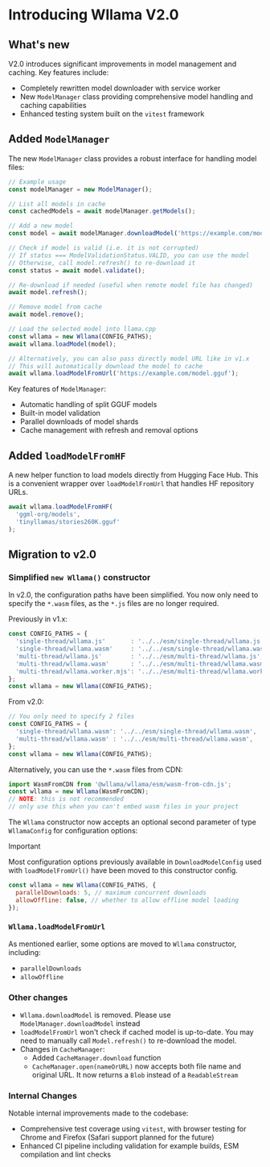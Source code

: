 # Introducing Wllama V2.0

## What's new

V2.0 introduces significant improvements in model management and caching. Key features include:

- Completely rewritten model downloader with service worker
- New `ModelManager` class providing comprehensive model handling and caching capabilities
- Enhanced testing system built on the `vitest` framework

## Added `ModelManager`

The new `ModelManager` class provides a robust interface for handling model files:

```typescript
// Example usage
const modelManager = new ModelManager();

// List all models in cache
const cachedModels = await modelManager.getModels();

// Add a new model
const model = await modelManager.downloadModel('https://example.com/model.gguf');

// Check if model is valid (i.e. it is not corrupted)
// If status === ModelValidationStatus.VALID, you can use the model
// Otherwise, call model.refresh() to re-download it
const status = await model.validate();

// Re-download if needed (useful when remote model file has changed)
await model.refresh();

// Remove model from cache
await model.remove();

// Load the selected model into llama.cpp
const wllama = new Wllama(CONFIG_PATHS);
await wllama.loadModel(model);

// Alternatively, you can also pass directly model URL like in v1.x
// This will automatically download the model to cache
await wllama.loadModelFromUrl('https://example.com/model.gguf');
```

Key features of `ModelManager`:
- Automatic handling of split GGUF models
- Built-in model validation
- Parallel downloads of model shards
- Cache management with refresh and removal options

## Added `loadModelFromHF`

A new helper function to load models directly from Hugging Face Hub. This is a convenient wrapper over `loadModelFromUrl` that handles HF repository URLs.

```js
await wllama.loadModelFromHF(
  'ggml-org/models',
  'tinyllamas/stories260K.gguf'
);
```

## Migration to v2.0

### Simplified `new Wllama()` constructor

In v2.0, the configuration paths have been simplified. You now only need to specify the `*.wasm` files, as the `*.js` files are no longer required.

Previously in v1.x:

```js
const CONFIG_PATHS = {
  'single-thread/wllama.js'       : '../../esm/single-thread/wllama.js',
  'single-thread/wllama.wasm'     : '../../esm/single-thread/wllama.wasm',
  'multi-thread/wllama.js'        : '../../esm/multi-thread/wllama.js',
  'multi-thread/wllama.wasm'      : '../../esm/multi-thread/wllama.wasm',
  'multi-thread/wllama.worker.mjs': '../../esm/multi-thread/wllama.worker.mjs',
};
const wllama = new Wllama(CONFIG_PATHS);
```

From v2.0:

```js
// You only need to specify 2 files
const CONFIG_PATHS = {
  'single-thread/wllama.wasm': '../../esm/single-thread/wllama.wasm',
  'multi-thread/wllama.wasm' : '../../esm/multi-thread/wllama.wasm',
};
const wllama = new Wllama(CONFIG_PATHS);
```

Alternatively, you can use the `*.wasm` files from CDN:

```js
import WasmFromCDN from '@wllama/wllama/esm/wasm-from-cdn.js';
const wllama = new Wllama(WasmFromCDN);
// NOTE: this is not recommended
// only use this when you can't embed wasm files in your project
```

The `Wllama` constructor now accepts an optional second parameter of type `WllamaConfig` for configuration options:

> [!IMPORTANT]  
> Most configuration options previously available in `DownloadModelConfig` used with `loadModelFromUrl()` have been moved to this constructor config.

```js
const wllama = new Wllama(CONFIG_PATHS, {
  parallelDownloads: 5, // maximum concurrent downloads
  allowOffline: false, // whether to allow offline model loading
});
```

### `Wllama.loadModelFromUrl`

As mentioned earlier, some options are moved to `Wllama` constructor, including:
- `parallelDownloads`
- `allowOffline`

### Other changes

- `Wllama.downloadModel` is removed. Please use `ModelManager.downloadModel` instead
- `loadModelFromUrl` won't check if cached model is up-to-date. You may need to manually call `Model.refresh()` to re-download the model.
- Changes in `CacheManager`:
  - Added `CacheManager.download` function
  - `CacheManager.open(nameOrURL)` now accepts both file name and original URL. It now returns a `Blob` instead of a `ReadableStream`

### Internal Changes

Notable internal improvements made to the codebase:

- Comprehensive test coverage using `vitest`, with browser testing for Chrome and Firefox (Safari support planned for the future)
- Enhanced CI pipeline including validation for example builds, ESM compilation and lint checks
